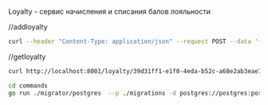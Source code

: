 Loyalty - сервис начисления и списания балов лояльности

//addloyalty
```bash
curl --header "Content-Type: application/json" --request POST --data '{"uuid":"39d31ff1-e1f0-4eda-b52c-a68e2ab3eae7","value":10}' http://localhost:8001/loyalty/
```

//getloyalty
```bash
curl http://localhost:8001/loyalty/39d31ff1-e1f0-4eda-b52c-a68e2ab3eae7
```

```bash
cd commands
go run ./migrator/postgres  --p ./migrations -d postgres://postgres:postgres@localhost:5000/postgres?sslmode=disable
```